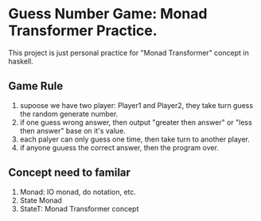 # Guess Number Game: Monad Transformer Practice.

This project is just  personal practice for "Monad Transformer" concept in haskell.

## Game Rule

1. supoose we have two player: Player1 and Player2, they take turn guess the random generate number.
1. if one guess wrong answer, then output "greater then answer" or "less then answer" base on it's value.
1. each palyer can only guess one time, then take turn to another player.
1. if anyone guuess the correct answer, then the program over.

## Concept need to familar 

1. Monad: IO monad, do notation, etc.
1. State Monad
1. StateT: Monad Transformer concept


